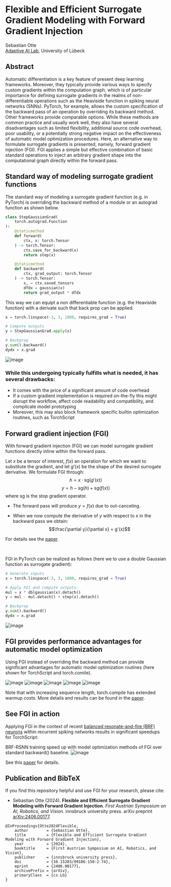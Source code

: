# Flexible and Efficient Surrogate Gradient Modeling with Forward Gradient Injection
Sebastian Otte<br>
[Adaptive AI Lab](https://www.adaptiveailab.com), University of Lübeck

## Abstract

Automatic differentiation is a key feature of present deep learning frameworks. Moreover, they typically provide various ways to specify custom gradients within the computation graph, which is of particular importance for defining surrogate gradients in the realms of non-differentiable operations such as the Heaviside function in spiking neural networks (SNNs). PyTorch, for example, allows the custom specification of the backward pass of an operation by overriding its backward method. Other frameworks provide comparable options. While these methods are common practice and usually work well, they also have several disadvantages such as limited flexibility, additional source code overhead, poor usability, or a potentially strong negative impact on the effectiveness of automatic model optimization procedures. Here, an alternative way to formulate surrogate gradients is presented, namely, forward gradient injection (FGI). FGI applies a simple but effective combination of basic standard operations to inject an arbitrary gradient shape into the computational graph directly within the forward pass. 

## Standard way of modeling surrogate gradient functions
The standard way of modeling a surrogate gradient function (e.g. in PyTorch) is overriding the backward method of a module or an autograd function as shown below.

```python
class StepGaussianGrad(
    torch.autograd.Function
):
    @staticmethod
    def forward(
        ctx, x: torch.Tensor
    ) -> torch.Tensor:
        ctx.save_for_backward(x)
        return step(x)

    @staticmethod
    def backward(
        ctx, grad_output: torch.Tensor
    ) -> torch.Tensor:
        x, = ctx.saved_tensors
        dfdx = gaussian(x)
        return grad_output * dfdx
```

This way we can equipt a non differentiable function (e.g. the Heaviside function) with a derivate such that back prop can be applied.

```python
x = torch.linspace(-3, 3, 1000, requires_grad = True)

# Compute outputs
y = StepGaussianGrad.apply(x)

# Backprop
y.sum().backward()
dydx = x.grad
```

![image](https://github.com/AdaptiveAILab/fgi/assets/3898842/25141a16-1586-40fc-bf9f-8e41ac2d67f2)


### While this undergoing typically fulfills what is needed, it has several drawbacks:

- It comes with the price of a significant amount of code overhead
- If a custom gradient implementation is required on-the-fly this might disrupt the workflow, affect code readability and compatibility, and complicate model prototyping
- Moreover, this may also block framework specific builtin optimization routines, such as TorchScript

## Forward gradient injection (FGI)

With forward gradient injection (FGI) we can model surrogate gradient functions directly inline within the forward pass.

Let $x$ be a tensor of interest, $f(x)$ an operation for which we want to substitute the gradient, and let $g'(x)$ be the shape of the desired surrogate derivative. We formulate FGI through:
$$h = x \cdot \text{sg}(g'(x))$$
$$y = h − \text{sg}(h) + \text{sg}(f(x))$$
where $\text{sg}$ is the stop gradient operator. 

- The forward pass will produce $y = f(x)$ due to out-canceling.

- When we now compute the derivative of $y$ with respect to $x$ in the backward pass we obtain: $$\frac{\partial y}{\partial x} = g'(x)$$

For details see the [paper](https://arxiv.org/pdf/2406.00177).

<br>

FGI in PyTorch can be realized as follows (here we to use a double Gaussian function as surrogate gradient):

```python
# Generate inputs
x = torch.linspace(-3, 3, 1000, requires_grad = True)

# Apply FGI and compute outputs:
mul = x * dblgaussian(x).detach()
y = mul - mul.detach() + step(x).detach()

# Backprop
y.sum().backward()
dydx = x.grad
```

![image](https://github.com/AdaptiveAILab/fgi/assets/3898842/b9e7cfd2-8939-4d86-a5b2-596dc51b6e8c)


## FGI provides performance advantages for automatic model optimization

Using FGI instead of overriding the backward method can provide significant advantages for automatic model optimization routines (here shown for TorchScript and torch.comile).

![image](https://github.com/AdaptiveAILab/fgi/assets/3898842/0db6e3c8-8ac2-4872-ac75-2502d4760e95)
![image](https://github.com/AdaptiveAILab/fgi/assets/3898842/ecf3f4a9-2106-416e-bceb-d8f6ee63efb3)
![image](https://github.com/AdaptiveAILab/fgi/assets/3898842/19d3d26d-3db5-493b-9697-afa20972a0ce)
![image](https://github.com/AdaptiveAILab/fgi/assets/3898842/faad2932-7881-4afb-947e-e269a0e02c9d)
![image](https://github.com/AdaptiveAILab/fgi/assets/3898842/10410559-7ddd-4432-8b5a-79b91886c961)

Note that with increasing sequence length, torch.compile has extended warmup costs. More details and results can be found in the [paper](https://arxiv.org/pdf/2406.00177).

## See FGI in action

Applying FGI in the context of recent [balanced resonate-and-fire (BRF) neurons](https://openreview.net/forum?id=dkdilv4XD4) within recurrent spiking networks results in significant speedups for TorchScript:

BRF-RSNN training speed up with model optimization methods of FGI over standard backward() baseline.
![image](https://github.com/AdaptiveAILab/fgi/assets/3898842/bef06d00-19f3-480d-8317-511cccc2a961)

See this [paper](https://openreview.net/forum?id=dkdilv4XD4) for details.



## Publication and BibTeX

If you find this repository helpful and use FGI for your research, please cite:

- Sebastian Otte (2024). **Flexible and Efficient Surrogate Gradient Modeling with Forward Gradient Injection**. *First Austrian Symposium on AI, Robotics, and Vision*. innsbruck university press. arXiv preprint [arXiv:2406.00177](https://arxiv.org/abs/2406.00177).

```
@InProceedings{Otte2024Flexible,
    author        = {Sebastian Otte},
    title         = {Flexible and Efficient Surrogate Gradient Modeling with Forward Gradient Injection},
    year          = {2024},
    booktitle     = {First Austrian Symposium on AI, Robotics, and Vision},
    publisher     = {innsbruck university press},
    doi           = {10.15203/99106-150-2-74},
    eprint        = {2406.00177},
    archivePrefix = {arXiv},
    primaryClass  = {cs.LG}
}
```
